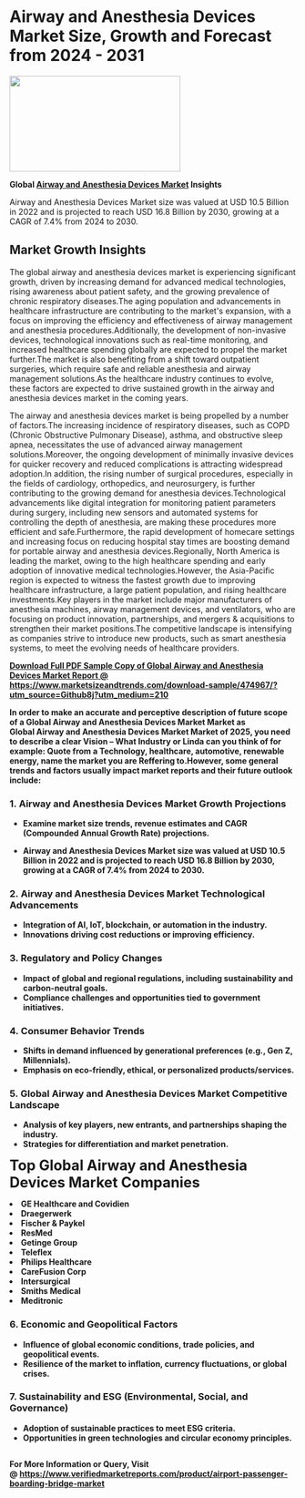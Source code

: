 <H1>Airway and Anesthesia Devices Market Size, Growth and Forecast from 2024 - 2031</H1><img class="aligncenter size-medium wp-image-584254" src="https://thirdeyenews.in/wp-content/uploads/2024/09/Global-Market-Research-300x168.jpeg" alt="" width="300" height="168" /><p><strong>Global&nbsp;<a href="https://www.marketsizeandtrends.com/download-sample/474967/?utm_source=Github8j?utm_medium=210">Airway and Anesthesia Devices Market</a> Insights</strong></p><p>Airway and Anesthesia Devices Market size was valued at USD 10.5 Billion in 2022 and is projected to reach USD 16.8 Billion by 2030, growing at a CAGR of 7.4% from 2024 to 2030.</p><p><h2>Market Growth Insights</h2> <p>The global airway and anesthesia devices market is experiencing significant growth, driven by increasing demand for advanced medical technologies, rising awareness about patient safety, and the growing prevalence of chronic respiratory diseases.The aging population and advancements in healthcare infrastructure are contributing to the market's expansion, with a focus on improving the efficiency and effectiveness of airway management and anesthesia procedures.Additionally, the development of non-invasive devices, technological innovations such as real-time monitoring, and increased healthcare spending globally are expected to propel the market further.The market is also benefiting from a shift toward outpatient surgeries, which require safe and reliable anesthesia and airway management solutions.As the healthcare industry continues to evolve, these factors are expected to drive sustained growth in the airway and anesthesia devices market in the coming years.</p> <p><strong><a href="#"></a></strong></p> <p>The airway and anesthesia devices market is being propelled by a number of factors.The increasing incidence of respiratory diseases, such as COPD (Chronic Obstructive Pulmonary Disease), asthma, and obstructive sleep apnea, necessitates the use of advanced airway management solutions.Moreover, the ongoing development of minimally invasive devices for quicker recovery and reduced complications is attracting widespread adoption.In addition, the rising number of surgical procedures, especially in the fields of cardiology, orthopedics, and neurosurgery, is further contributing to the growing demand for anesthesia devices.Technological advancements like digital integration for monitoring patient parameters during surgery, including new sensors and automated systems for controlling the depth of anesthesia, are making these procedures more efficient and safe.Furthermore, the rapid development of homecare settings and increasing focus on reducing hospital stay times are boosting demand for portable airway and anesthesia devices.Regionally, North America is leading the market, owing to the high healthcare spending and early adoption of innovative medical technologies.However, the Asia-Pacific region is expected to witness the fastest growth due to improving healthcare infrastructure, a large patient population, and rising healthcare investments.Key players in the market include major manufacturers of anesthesia machines, airway management devices, and ventilators, who are focusing on product innovation, partnerships, and mergers & acquisitions to strengthen their market positions.The competitive landscape is intensifying as companies strive to introduce new products, such as smart anesthesia systems, to meet the evolving needs of healthcare providers.<p><strong><a href="#"></p><p><span class=""><strong>Download Full PDF Sample Copy of Global Airway and Anesthesia Devices Market Report</strong> @ <a href="https://www.marketsizeandtrends.com/download-sample/474967/?utm_source=Github8j?utm_medium=210" target="_blank">https://www.marketsizeandtrends.com/download-sample/474967/?utm_source=Github8j?utm_medium=210</a></span></p><p>In order to make an accurate and perceptive description of future scope of a Global&nbsp;Airway and Anesthesia Devices Market Market as Global&nbsp;Airway and Anesthesia Devices Market Market of 2025, you need to describe a clear Vision &ndash; What Industry or Linda can you think of for example: Quote from a Technology, healthcare, automotive, renewable energy, name the market you are Reffering to.However, some general trends and factors usually impact market reports and their future outlook include:</p><h3>1.&nbsp;<strong>Airway and Anesthesia Devices Market Growth Projections</strong></h3><ul><li>Examine market size trends, revenue estimates and CAGR (Compounded Annual Growth Rate) projections.</li><li><p>Airway and Anesthesia Devices Market size was valued at USD 10.5 Billion in 2022 and is projected to reach USD 16.8 Billion by 2030, growing at a CAGR of 7.4% from 2024 to 2030.</p></li></ul><h3>2.&nbsp;<strong>Airway and Anesthesia Devices Market Technological Advancements</strong></h3><ul><li>Integration of AI, IoT, blockchain, or automation in the industry.</li><li>Innovations driving cost reductions or improving efficiency.</li></ul><h3>3.&nbsp;<strong>Regulatory and Policy Changes</strong></h3><ul><li>Impact of global and regional regulations, including sustainability and carbon-neutral goals.</li><li>Compliance challenges and opportunities tied to government initiatives.</li></ul><h3>4.&nbsp;<strong>Consumer Behavior Trends</strong></h3><ul><li>Shifts in demand influenced by generational preferences (e.g., Gen Z, Millennials).</li><li>Emphasis on eco-friendly, ethical, or personalized products/services.</li></ul><h3>5.&nbsp;<strong>Global Airway and Anesthesia Devices Market Competitive Landscape</strong></h3><ul><li>Analysis of key players, new entrants, and partnerships shaping the industry.</li><li>Strategies for differentiation and market penetration.</li></ul><p data-pm-slice="1 1 []"><span style="color: inherit; font-family: inherit; font-size: 25px;">Top Global Airway and Anesthesia Devices Market Companies</span></p><div class="" data-test-id=""><p><li>GE Healthcare and Covidien</li><li> Draegerwerk</li><li> Fischer & Paykel</li><li> ResMed</li><li> Getinge Group</li><li> Teleflex</li><li> Philips Healthcare</li><li> CareFusion Corp</li><li> Intersurgical</li><li> Smiths Medical</li><li> Meditronic</li></p></div><h3>6.&nbsp;<strong>Economic and Geopolitical Factors</strong></h3><ul><li>Influence of global economic conditions, trade policies, and geopolitical events.</li><li>Resilience of the market to inflation, currency fluctuations, or global crises.</li></ul><h3>7.&nbsp;<strong>Sustainability and ESG (Environmental, Social, and Governance)</strong></h3><ul><li>Adoption of sustainable practices to meet ESG criteria.</li><li>Opportunities in green technologies and circular economy principles.</li></ul><h2><strong style="font-size: 14px;">For More Information or Query, Visit @&nbsp;</strong><a style="background-color: #ffffff; font-size: 14px;" href="https://www.marketsizeandtrends.com/report/airway-and-anesthesia-devices-market/" target="_blank">https://www.verifiedmarketreports.com/product/airport-passenger-boarding-bridge-market</a></h2>
